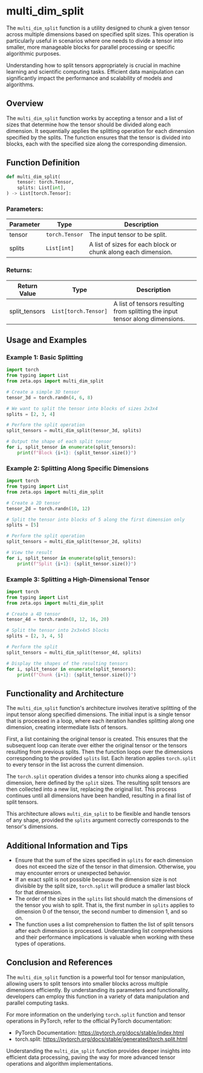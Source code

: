 # multi_dim_split

The `multi_dim_split` function is a utility designed to chunk a given tensor across multiple dimensions based on specified split sizes. This operation is particularly useful in scenarios where one needs to divide a tensor into smaller, more manageable blocks for parallel processing or specific algorithmic purposes.

Understanding how to split tensors appropriately is crucial in machine learning and scientific computing tasks. Efficient data manipulation can significantly impact the performance and scalability of models and algorithms.

## Overview
The `multi_dim_split` function works by accepting a tensor and a list of sizes that determine how the tensor should be divided along each dimension. It sequentially applies the splitting operation for each dimension specified by the splits. The function ensures that the tensor is divided into blocks, each with the specified size along the corresponding dimension.

## Function Definition

```python
def multi_dim_split(
    tensor: torch.Tensor,
    splits: List[int],
) -> List[torch.Tensor]:
```

### Parameters:

| Parameter | Type             | Description                                                                                           |
|-----------|------------------|-------------------------------------------------------------------------------------------------------|
| tensor    | `torch.Tensor`   | The input tensor to be split.                                                                         |
| splits    | `List[int]`      | A list of sizes for each block or chunk along each dimension.                                         |

### Returns:

| Return Value   | Type                 | Description                                                                    |
|----------------|----------------------|--------------------------------------------------------------------------------|
| split_tensors  | `List[torch.Tensor]` | A list of tensors resulting from splitting the input tensor along dimensions.   |

## Usage and Examples

### Example 1: Basic Splitting
```python
import torch
from typing import List
from zeta.ops import multi_dim_split

# Create a simple 3D tensor
tensor_3d = torch.randn(4, 6, 8)

# We want to split the tensor into blocks of sizes 2x3x4
splits = [2, 3, 4]

# Perform the split operation
split_tensors = multi_dim_split(tensor_3d, splits)

# Output the shape of each split tensor
for i, split_tensor in enumerate(split_tensors):
    print(f"Block {i+1}: {split_tensor.size()}")
```

### Example 2: Splitting Along Specific Dimensions
```python
import torch
from typing import List
from zeta.ops import multi_dim_split

# Create a 2D tensor
tensor_2d = torch.randn(10, 12)

# Split the tensor into blocks of 5 along the first dimension only
splits = [5]

# Perform the split operation
split_tensors = multi_dim_split(tensor_2d, splits)

# View the result
for i, split_tensor in enumerate(split_tensors):
    print(f"Split {i+1}: {split_tensor.size()}")
```

### Example 3: Splitting a High-Dimensional Tensor
```python
import torch
from typing import List
from zeta.ops import multi_dim_split

# Create a 4D tensor
tensor_4d = torch.randn(8, 12, 16, 20)

# Split the tensor into 2x3x4x5 blocks
splits = [2, 3, 4, 5]

# Perform the split
split_tensors = multi_dim_split(tensor_4d, splits)

# Display the shapes of the resulting tensors
for i, split_tensor in enumerate(split_tensors):
    print(f"Chunk {i+1}: {split_tensor.size()}")
```

## Functionality and Architecture

The `multi_dim_split` function's architecture involves iterative splitting of the input tensor along specified dimensions. The initial input is a single tensor that is processed in a loop, where each iteration handles splitting along one dimension, creating intermediate lists of tensors.

First, a list containing the original tensor is created. This ensures that the subsequent loop can iterate over either the original tensor or the tensors resulting from previous splits. Then the function loops over the dimensions corresponding to the provided `splits` list. Each iteration applies `torch.split` to every tensor in the list across the current dimension.

The `torch.split` operation divides a tensor into chunks along a specified dimension, here defined by the `split` sizes. The resulting split tensors are then collected into a new list, replacing the original list. This process continues until all dimensions have been handled, resulting in a final list of split tensors.

This architecture allows `multi_dim_split` to be flexible and handle tensors of any shape, provided the `splits` argument correctly corresponds to the tensor's dimensions.

## Additional Information and Tips

- Ensure that the sum of the sizes specified in `splits` for each dimension does not exceed the size of the tensor in that dimension. Otherwise, you may encounter errors or unexpected behavior.
- If an exact split is not possible because the dimension size is not divisible by the split size, `torch.split` will produce a smaller last block for that dimension.
- The order of the sizes in the `splits` list should match the dimensions of the tensor you wish to split. That is, the first number in `splits` applies to dimension 0 of the tensor, the second number to dimension 1, and so on.
- The function uses a list comprehension to flatten the list of split tensors after each dimension is processed. Understanding list comprehensions and their performance implications is valuable when working with these types of operations.

## Conclusion and References

The `multi_dim_split` function is a powerful tool for tensor manipulation, allowing users to split tensors into smaller blocks across multiple dimensions efficiently. By understanding its parameters and functionality, developers can employ this function in a variety of data manipulation and parallel computing tasks.

For more information on the underlying `torch.split` function and tensor operations in PyTorch, refer to the official PyTorch documentation:

- PyTorch Documentation: https://pytorch.org/docs/stable/index.html
- torch.split: https://pytorch.org/docs/stable/generated/torch.split.html

Understanding the `multi_dim_split` function provides deeper insights into efficient data processing, paving the way for more advanced tensor operations and algorithm implementations.